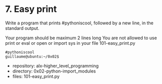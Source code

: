 # 7. Easy print



Write a program that prints #pythoniscool, followed by a new line, in the standard output.

Your program should be maximum 2 lines long
You are not allowed to use print or eval or open or import sys in your file 101-easy_print.py

```guillaume@ubuntu:~/0x02$ ./101-easy_print.py
#pythoniscool
guillaume@ubuntu:~/0x02$ 
```


 - repository: alx-higher_level_programming
 - directory: 0x02-python-import_modules
 - files: 101-easy_print.py
